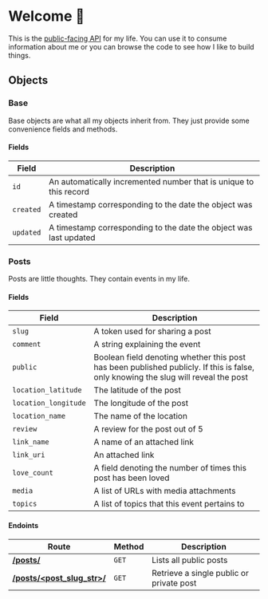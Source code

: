 # Welcome 👋
This is the [public-facing API](https://api.dhariri.com/) for my life. You can use it to consume
information about me or you can browse the code to see how I like to
build things.

## Objects
### Base
Base objects are what all my objects inherit from. They just provide some convenience fields and methods.

#### Fields
| Field | Description |
| --- | --- |
| `id` | An automatically incremented number that is unique to this record |
| `created` | A timestamp corresponding to the date the object was created
| `updated` | A timestamp corresponding to the date the object was last updated

### Posts
Posts are little thoughts. They contain events in my life.

#### Fields
| Field | Description |
| --- | --- |
| `slug` | A token used for sharing a post |
| `comment` | A string explaining the event |
| `public` | Boolean field denoting whether this post has been published publicly. If this is false, only knowing the slug will reveal the post |
| `location_latitude` | The latitude of the post |
| `location_longitude` | The longitude of the post |
| `location_name` | The name of the location |
| `review` | A review for the post out of 5 |
| `link_name` | A name of an attached link |
| `link_uri` | An attached link |
| `love_count` | A field denoting the number of times this post has been loved |
| `media` | A list of URLs with media attachments |
| `topics` | A list of topics that this event pertains to |


#### Endoints
| Route | Method | Description |
| --- | --- | --- |
| [**/posts/**](https://api.dhariri.com/posts/) | `GET` | Lists all public posts |
| [**/posts/<post_slug_str>/**](https://api.dhariri.com/posts/xxxxxxx/) | `GET` | Retrieve a single public or private post |